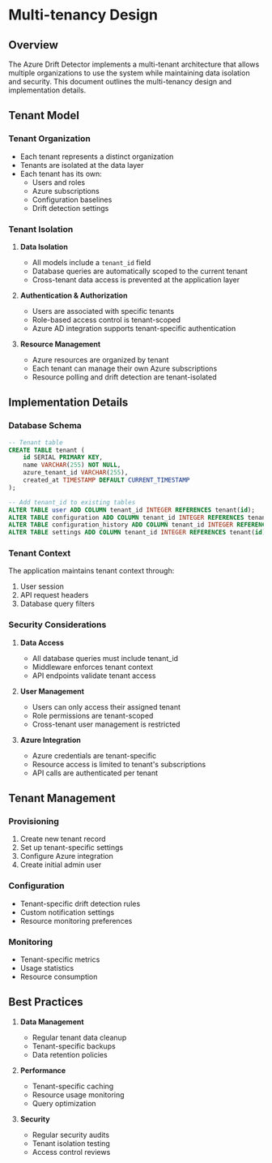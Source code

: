 # Multi-tenancy Design

## Overview

The Azure Drift Detector implements a multi-tenant architecture that allows multiple organizations to use the system while maintaining data isolation and security. This document outlines the multi-tenancy design and implementation details.

## Tenant Model

### Tenant Organization
- Each tenant represents a distinct organization
- Tenants are isolated at the data layer
- Each tenant has its own:
  - Users and roles
  - Azure subscriptions
  - Configuration baselines
  - Drift detection settings

### Tenant Isolation

1. **Data Isolation**
   - All models include a `tenant_id` field
   - Database queries are automatically scoped to the current tenant
   - Cross-tenant data access is prevented at the application layer

2. **Authentication & Authorization**
   - Users are associated with specific tenants
   - Role-based access control is tenant-scoped
   - Azure AD integration supports tenant-specific authentication

3. **Resource Management**
   - Azure resources are organized by tenant
   - Each tenant can manage their own Azure subscriptions
   - Resource polling and drift detection are tenant-isolated

## Implementation Details

### Database Schema

```sql
-- Tenant table
CREATE TABLE tenant (
    id SERIAL PRIMARY KEY,
    name VARCHAR(255) NOT NULL,
    azure_tenant_id VARCHAR(255),
    created_at TIMESTAMP DEFAULT CURRENT_TIMESTAMP
);

-- Add tenant_id to existing tables
ALTER TABLE user ADD COLUMN tenant_id INTEGER REFERENCES tenant(id);
ALTER TABLE configuration ADD COLUMN tenant_id INTEGER REFERENCES tenant(id);
ALTER TABLE configuration_history ADD COLUMN tenant_id INTEGER REFERENCES tenant(id);
ALTER TABLE settings ADD COLUMN tenant_id INTEGER REFERENCES tenant(id);
```

### Tenant Context

The application maintains tenant context through:
1. User session
2. API request headers
3. Database query filters

### Security Considerations

1. **Data Access**
   - All database queries must include tenant_id
   - Middleware enforces tenant context
   - API endpoints validate tenant access

2. **User Management**
   - Users can only access their assigned tenant
   - Role permissions are tenant-scoped
   - Cross-tenant user management is restricted

3. **Azure Integration**
   - Azure credentials are tenant-specific
   - Resource access is limited to tenant's subscriptions
   - API calls are authenticated per tenant

## Tenant Management

### Provisioning
1. Create new tenant record
2. Set up tenant-specific settings
3. Configure Azure integration
4. Create initial admin user

### Configuration
- Tenant-specific drift detection rules
- Custom notification settings
- Resource monitoring preferences

### Monitoring
- Tenant-specific metrics
- Usage statistics
- Resource consumption

## Best Practices

1. **Data Management**
   - Regular tenant data cleanup
   - Tenant-specific backups
   - Data retention policies

2. **Performance**
   - Tenant-specific caching
   - Resource usage monitoring
   - Query optimization

3. **Security**
   - Regular security audits
   - Tenant isolation testing
   - Access control reviews 